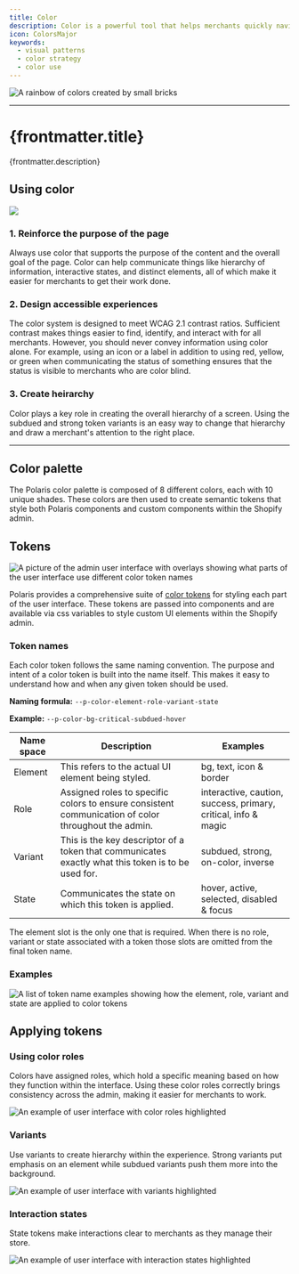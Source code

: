 ```yaml
---
title: Color
description: Color is a powerful tool that helps merchants quickly navigate and manage their businesses in the Shopify Admin.
icon: ColorsMajor
keywords:
  - visual patterns
  - color strategy
  - color use
---
```


![A rainbow of colors created by small bricks](/images/design/colors/color-intro@2x.png)

---

# {frontmatter.title}

<Lede>{frontmatter.description}</Lede>

## Using color

![](/images/design/colors/color-usage-123@2x.png)

### 1. Reinforce the purpose of the page

Always use color that supports the purpose of the content and the overall goal of the page. Color can help communicate things like hierarchy of information, interactive states, and distinct elements, all of which make it easier for merchants to get their work done.

### 2. Design accessible experiences

The color system is designed to meet WCAG 2.1 contrast ratios. Sufficient contrast makes things easier to find, identify, and interact with for all merchants. However, you should never convey information using color alone. For example, using an icon or a label in addition to using red, yellow, or green when communicating the status of something ensures that the status is visible to merchants who are color blind.

### 3. Create heirarchy

Color plays a key role in creating the overall hierarchy of a screen. Using the subdued and strong token variants is an easy way to change that hierarchy and draw a merchant's attention to the right place.

---

## Color palette

The Polaris color palette is composed of 8 different colors, each with 10 unique shades. These colors are then used to create semantic tokens that style both Polaris components and custom components within the Shopify admin.

<Colors />

## Tokens

![A picture of the admin user interface with overlays showing what parts of the user interface use different color token names](/images/design/colors/color-tokens@2x.png)

Polaris provides a comprehensive suite of [color tokens](/tokens/colors) for styling each part of the user interface. These tokens are passed into components and are available via css variables to style custom UI elements within the Shopify admin.

### Token names

Each color token follows the same naming convention. The purpose and intent of a color token is built into the name itself. This makes it easy to understand how and when any given token should be used.

**Naming formula:** `--p-color-element-role-variant-state`

**Example:** `--p-color-bg-critical-subdued-hover`

| Name space | Description                                                                                         | Examples                                                       |
| ---------- | --------------------------------------------------------------------------------------------------- | -------------------------------------------------------------- |
| Element    | This refers to the actual UI element being styled.                                                  | bg, text, icon & border                                        |
| Role       | Assigned roles to specific colors to ensure consistent communication of color throughout the admin. | interactive, caution, success, primary, critical, info & magic |
| Variant    | This is the key descriptor of a token that communicates exactly what this token is to be used for.  | subdued, strong, on-color, inverse                             |
| State      | Communicates the state on which this token is applied.                                              | hover, active, selected, disabled & focus                      |

The element slot is the only one that is required. When there is no role, variant or state associated with a token those slots are omitted from the final token name.

### Examples

![A list of token name examples showing how the element, role, variant and state are applied to color tokens](/images/design/colors/color-token-naming-example@2x.png)

## Applying tokens

### Using color roles

Colors have assigned roles, which hold a specific meaning based on how they function within the interface. Using these color roles correctly brings consistency across the admin, making it easier for merchants to work.

![An example of user interface with color roles highlighted](/images/design/colors/color-roles@2x.png)

### Variants

Use variants to create hierarchy within the experience. Strong variants put emphasis on an element while subdued variants push them more into the background.

![An example of user interface with variants highlighted](/images/design/colors/color-variants@2x.png)

### Interaction states

State tokens make interactions clear to merchants as they manage their store.

![An example of user interface with interaction states highlighted](/images/design/colors/interaction-states@2x.png)
